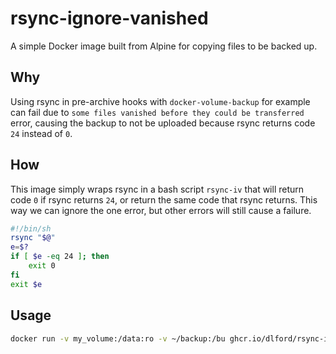 # rsync-ignore-vanished

A simple Docker image built from Alpine for copying files to be backed up.

## Why

Using rsync in pre-archive hooks with `docker-volume-backup` for example can fail due to `some files vanished before they could be transferred` error, causing the backup to not be uploaded because rsync returns code `24` instead of `0`.

## How

This image simply wraps rsync in a bash script `rsync-iv` that will return code `0` if rsync returns `24`, or return the same code that rsync returns. This way we can ignore the one error, but other errors will still cause a failure.

```sh
#!/bin/sh
rsync "$@"
e=$?
if [ $e -eq 24 ]; then
    exit 0
fi
exit $e
```

## Usage

```sh
docker run -v my_volume:/data:ro -v ~/backup:/bu ghcr.io/dlford/rsync-iv:latest rsync-iv /data/ /bu/
```
